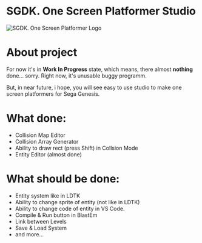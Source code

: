 # SGDK. One Screen Platformer Studio

![SGDK. One Screen Platformer Logo](https://github.com/bolon667/SGDK_OneScreenPlatformerStudio/blob/main/readMe/readMe_logo_v2.png)

# About project

For now it's in **Work In Progress** state, which means, there almost **nothing** done... sorry. Right now, it's unusable buggy programm.

But, in near future, i hope, you will see easy to use studio to make one screen platformers for Sega Genesis.

# What done:

- Collision Map Editor
- Collision Array Generator
- Ability to draw rect (press Shift) in Collsion Mode
- Entity Editor (almost done)

# What should be done:

- Entity system like in LDTK
- Ability to change sprite of entity (not like in LDTK)
- Ability to change code of entity in VS Code.
- Compile & Run button in BlastEm
- Link between Levels
- Save & Load System
- and more...
